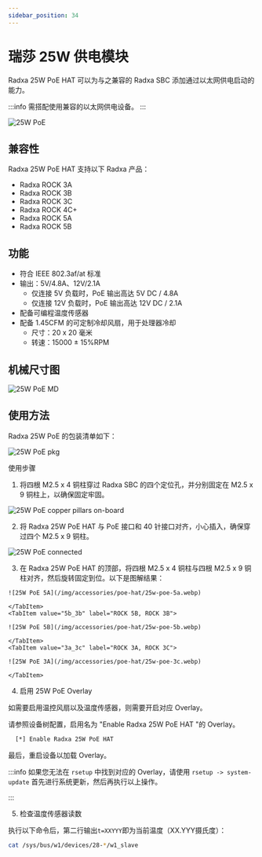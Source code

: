 ```yaml
---
sidebar_position: 34
---
```


# 瑞莎 25W 供电模块

Radxa 25W PoE HAT 可以为与之兼容的 Radxa SBC 添加通过以太网供电启动的能力。

:::info
需搭配使用兼容的以太网供电设备。
:::

![25W PoE](/img/accessories/poe-hat/25w-poe.webp)

## 兼容性

Radxa 25W PoE HAT 支持以下 Radxa 产品：

- Radxa ROCK 3A
- Radxa ROCK 3B
- Radxa ROCK 3C
- Radxa ROCK 4C+
- Radxa ROCK 5A
- Radxa ROCK 5B

## 功能

- 符合 IEEE 802.3af/at 标准
- 输出：5V/4.8A、12V/2.1A
  - 仅连接 5V 负载时，PoE 输出高达 5V DC / 4.8A
  - 仅连接 12V 负载时，PoE 输出高达 12V DC / 2.1A
- 配备可编程温度传感器
- 配备 1.45CFM 的可定制冷却风扇，用于处理器冷却
  - 尺寸：20 x 20 毫米
  - 转速：15000 ± 15%RPM

## 机械尺寸图

![25W PoE MD](/img/accessories/poe-hat/25w-poe-md.webp)

## 使用方法

Radxa 25W PoE 的包装清单如下：

![25W PoE pkg](/img/accessories/poe-hat/25w-poe-pkg.webp)

使用步骤

1. 将四根 M2.5 x 4 铜柱穿过 Radxa SBC 的四个定位孔，并分别固定在 M2.5 x 9 铜柱上，以确保固定牢固。

![25W PoE copper pillars on-board](/img/accessories/poe-hat/copper-pillars-on-board.webp)

2. 将 Radxa 25W PoE HAT 与 PoE 接口和 40 针接口对齐，小心插入，确保穿过四个 M2.5 x 9 铜柱。

![25W PoE connected](/img/accessories/poe-hat/25w-poe-connected.webp)

3. 在 Radxa 25W PoE HAT 的顶部，将四根 M2.5 x 4 铜柱与四根 M2.5 x 9 铜柱对齐，然后旋转固定到位。以下是图解结果：

  <Tabs queryString="model">
    <TabItem value="5a_4c+" label="ROCK 5A, ROCK 4C+">

    ![25W PoE 5A](/img/accessories/poe-hat/25w-poe-5a.webp)

    </TabItem>
    <TabItem value="5b_3b" label="ROCK 5B, ROCK 3B">

    ![25W PoE 5B](/img/accessories/poe-hat/25w-poe-5b.webp)

    </TabItem>
    <TabItem value="3a_3c" label="ROCK 3A, ROCK 3C">

    ![25W PoE 3A](/img/accessories/poe-hat/25w-poe-3c.webp)

    </TabItem>

  </Tabs>

4. 启用 25W PoE Overlay

如需要启用温控风扇以及温度传感器，则需要开启对应 Overlay。

请参照设备树配置，启用名为 "Enable Radxa 25W PoE HAT "的 Overlay。

<!-- 请参照[设备树配置](/radxa-os/rsetup/devicetree#how-to-enable-an-overlay)，启用名为 "Enable Radxa 25W PoE HAT "的 Overlay。 -->

```bash
  [*] Enable Radxa 25W PoE HAT
```

最后，重启设备以加载 Overlay。

:::info
如果您无法在 `rsetup` 中找到对应的 Overlay，请使用 `rsetup -> system-update` 首先进行系统更新，然后再执行以上操作。

<!-- 如果您无法在`rsetup`中找到对应的 Overlay，请参考 [System Update Guide](/radxa-os/rsetup#system-update) 首先进行系统更新，然后再执行以上操作。 -->

:::

5. 检查温度传感器读数

执行以下命令后，第二行输出`t=XXYYY`即为当前温度（XX.YYY摄氏度）：

```bash
cat /sys/bus/w1/devices/28-*/w1_slave
```
